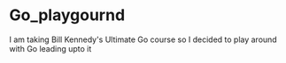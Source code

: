 # Go_playgournd
I am taking Bill Kennedy's Ultimate Go course so I decided to play around with Go leading upto it

